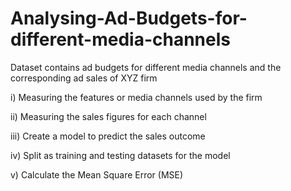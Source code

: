 # Analysing-Ad-Budgets-for-different-media-channels
Dataset contains ad budgets for different media channels and the corresponding ad sales of XYZ firm

i) Measuring the features or media channels used by the firm

ii) Measuring the sales figures for each channel

iii) Create a model  to predict the sales outcome

iv) Split as training and testing datasets for the model

v) Calculate the Mean Square Error (MSE)
